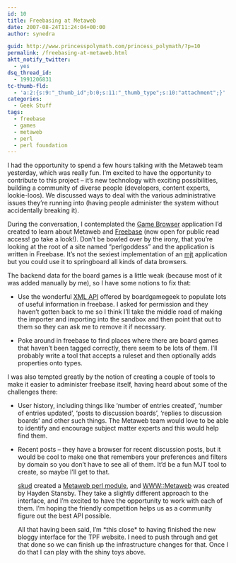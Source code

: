 ```yaml
---
id: 10
title: Freebasing at Metaweb
date: 2007-08-24T11:24:04+00:00
author: synedra

guid: http://www.princesspolymath.com/princess_polymath/?p=10
permalink: /freebasing-at-metaweb.html
aktt_notify_twitter:
  - yes
dsq_thread_id:
  - 1991206831
tc-thumb-fld:
  - 'a:2:{s:9:"_thumb_id";b:0;s:11:"_thumb_type";s:10:"attachment";}'
categories:
  - Geek Stuff
tags:
  - freebase
  - games
  - metaweb
  - perl
  - perl foundation
---
```

I had the opportunity to spend a few hours talking with the Metaweb team yesterday, which was really fun. I&#8217;m excited to have the opportunity to contribute to this project &#8211; it&#8217;s new technology with exciting possibilities, building a community of diverse people (developers, content experts, lookie-loos). We discussed ways to deal with the various administrative issues they&#8217;re running into (having people administer the system without accidentally breaking it).
  
During the conversation, I contemplated the [Game Browser](http://www.perlgoddess.com/) application I&#8217;d created to learn about Metaweb and [Freebase](http://www.freebase.com) (now open for public read access! go take a look!). Don&#8217;t be bowled over by the irony, that you&#8217;re looking at the root of a site named &#8220;perlgoddess&#8221; and the application is written in Freebase. It&#8217;s not the sexiest implementation of an [mjt](http://www.mjtemplate.org) application but you could use it to springboard all kinds of data browsers.
  
The backend data for the board games is a little weak (because most of it was added manually by me), so I have some notions to fix that:

  * Use the wonderful [XML API](http://www.boardgamegeek.com/xmlapi/) offered by boardgamegeek to populate lots of useful information in freebase. I asked for permission and they haven&#8217;t gotten back to me so I think I&#8217;ll take the middle road of making the importer and importing into the sandbox and then point that out to them so they can ask me to remove it if necessary.
  * Poke around in freebase to find places where there are board games that haven&#8217;t been tagged correctly, there seem to be lots of them. I&#8217;ll probably write a tool that accepts a ruleset and then optionally adds properties onto types. </ul> 
    I was also tempted greatly by the notion of creating a couple of tools to make it easier to administer freebase itself, having heard about some of the challenges there:
    
      * User history, including things like &#8216;number of entries created&#8217;, &#8216;number of entries updated&#8217;, &#8216;posts to discussion boards&#8217;, &#8216;replies to discussion boards&#8217; and other such things. The Metaweb team would love to be able to identify and encourage subject matter experts and this would help find them.
      * Recent posts &#8211; they have a browser for recent discussion posts, but it would be cool to make one that remembers your preferences and filters by domain so you don&#8217;t have to see all of them. It&#8217;d be a fun MJT tool to create, so maybe I&#8217;ll get to that.
  
        [skud](http://www.boardgamegeek.com/xmlapi/) created a [Metaweb perl module](http://search.cpan.org/~skud/Metaweb-0.02/lib/Metaweb.pm), and [WWW::Metaweb](http://search.cpan.org/~hds/WWW-Metaweb-0.01/lib/WWW/Metaweb.pm) was created by Hayden Stansby. They take a slightly different approach to the interface, and I&#8217;m excited to have the opportunity to work with each of them. I&#8217;m hoping the friendly competition helps us as a community figure out the best API possible.
  
        All that having been said, I&#8217;m \*this close\* to having finished the new bloggy interface for the TPF website. I need to push through and get that done so we can finish up the infrastructure changes for that. Once I do that I can play with the shiny toys above.</p>